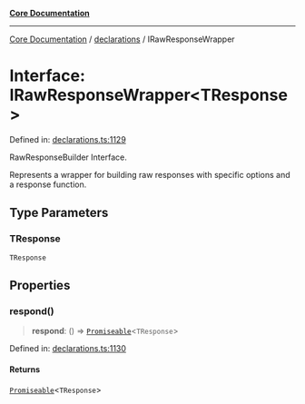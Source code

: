 [**Core Documentation**](../../README.md)

***

[Core Documentation](../../README.md) / [declarations](../README.md) / IRawResponseWrapper

# Interface: IRawResponseWrapper\<TResponse\>

Defined in: [declarations.ts:1129](https://github.com/stonemjs/core/blob/3581a30de158e951ead319c3cc6abead0be9639f/src/declarations.ts#L1129)

RawResponseBuilder Interface.

Represents a wrapper for building raw responses with specific options and a response function.

## Type Parameters

### TResponse

`TResponse`

## Properties

### respond()

> **respond**: () => [`Promiseable`](../type-aliases/Promiseable.md)\<`TResponse`\>

Defined in: [declarations.ts:1130](https://github.com/stonemjs/core/blob/3581a30de158e951ead319c3cc6abead0be9639f/src/declarations.ts#L1130)

#### Returns

[`Promiseable`](../type-aliases/Promiseable.md)\<`TResponse`\>
